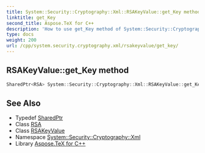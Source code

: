 ```yaml
---
title: System::Security::Cryptography::Xml::RSAKeyValue::get_Key method
linktitle: get_Key
second_title: Aspose.TeX for C++
description: 'How to use get_Key method of System::Security::Cryptography::Xml::RSAKeyValue class in C++.'
type: docs
weight: 200
url: /cpp/system.security.cryptography.xml/rsakeyvalue/get_key/
---
```

## RSAKeyValue::get_Key method




```cpp
SharedPtr<RSA> System::Security::Cryptography::Xml::RSAKeyValue::get_Key()
```

## See Also

* Typedef [SharedPtr](../../../system/sharedptr/)
* Class [RSA](../../../system.security.cryptography/rsa/)
* Class [RSAKeyValue](../)
* Namespace [System::Security::Cryptography::Xml](../../)
* Library [Aspose.TeX for C++](../../../)
